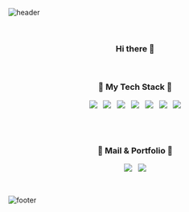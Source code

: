 ![header](https://capsule-render.vercel.app/api?type=waving&color=gradient&height=300&section=header&text=PureunNoh&fontSize=90)

<br>

<h3 align="center"> Hi there 👋 </h3>

<br>

<h3 align="center"> 🔧 My Tech Stack 🔧 </h3>

<p align="center">
  <img src="https://img.shields.io/badge/Java-007396?style=flat-square&logo=Java&logoColor=white"/> &nbsp
  <img src="https://img.shields.io/badge/JavaScript-F7DF1E?style=flat-square&logo=JavaScript&logoColor=222222"/> &nbsp
  <img src="https://img.shields.io/badge/Spring-6DB33F?style=flat-square&logo=Spring&logoColor=white"/> &nbsp
  <img src="https://img.shields.io/badge/CSS-1572B6?style=flat-square&logo=CSS3&logoColor=white"/> &nbsp
  <img src="https://img.shields.io/badge/HTML-E34F26?style=flat-square&logo=HTML5&logoColor=white"/> &nbsp
  <img src="https://img.shields.io/badge/React-61DAFB?style=flat-square&logo=React&logoColor=white"/> &nbsp
  <img src="https://img.shields.io/badge/jQuery-0769AD?style=flat-square&logo=jQuery&logoColor=white"/>
 </p>
 
 <br>
 <br>
 
<h3 align="center"> 🍒 Mail & Portfolio 🍒 </h3>


<p align="center">
 <a href="mailto:pureun95@gmail.com" target="_blank"><img src="https://img.shields.io/badge/Gmail-EA4335?style=flat-square&logo=Gmail&logoColor=white"/></a> &nbsp
 <a href="https://pureun.netlify.app/" target="_blank"><img src="https://img.shields.io/badge/Portfolio-FFBEE0?style=flat-square&logoColor=8F5F8A"/></a>
</p>

<br>

![footer](https://capsule-render.vercel.app/api?type=waving&color=gradient&height=200&section=footer&fontSize=90)

